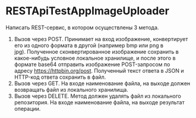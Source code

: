 # RESTApiTestAppImageUploader

Написать REST-сервис, в котором осуществлены 3 метода.

1. Вызов через POST. Принимает на вход изображение, конвертирует его из одного формата в другой (например bmp или png в jpg). Полученное сконвертированное изображение сохранить в какое-нибудь условное локальное хранилище, и после этого в формате base64 отправить изображение POST-запросом по адресу https://httpbin.org/post. Полученный текст ответа в JSON и HTTP-код ответа сохранить в файл.
2. Вызов через GET. На входе наименование файла, на выходе должен возвращать файл из локального хранилища.
3. Вызов через DELETE. Метод должен удалять файл из локального репозитория. На входе наименование файла, на выходе результат операции.

